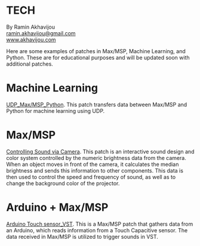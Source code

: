 # TECH

By Ramin Akhavijou <br>
ramin.akhavijou@gmail.com <br>
www.akhavijou.com

Here are some examples of patches in Max/MSP, Machine Learning, and Python. These are for educational purposes and will be updated soon with additional patches.

# Machine Learning

[UDP_Max/MSP_Python](https://github.com/raminakhavijou/ML_Max-MSP_Python.git). This patch transfers data between Max/MSP and Python for machine learning using UDP.


# Max/MSP

[Controlling Sound via Camera](https://github.com/raminakhavijou/Controlling-Sound-via-Camera.git). This patch is an interactive sound design and color system controlled by the numeric brightness data from the camera. When an object moves in front of the camera, it calculates the median brightness and sends this information to other components. This data is then used to control the speed and frequency of sound, as well as to change the background color of the projector.


# Arduino + Max/MSP

[Arduino Touch sensor_VST](https://github.com/raminakhavijou/Touch-sensor-and-VST.git). This is a Max/MSP patch that gathers data from an Arduino, which reads information from a Touch Capacitive sensor. The data received in Max/MSP is utilized to trigger sounds in VST. 


